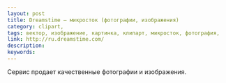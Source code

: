 ```yaml
---
layout: post
title: Dreamstime — микросток (фотографии, изображения)
category: clipart, 
tags: вектор, изображение, картинка, клипарт, микросток, фотография, 
link: http://ru.dreamstime.com/
description: 
keywords: 
---
```


<p>Сервис продает качественные фотографии и изображения.</p>
